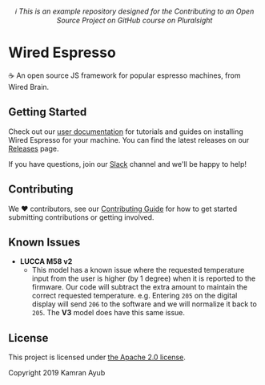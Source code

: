 <p align="center">
  <em>ℹ This is an example repository designed for the Contributing to an Open Source Project on GitHub course on Pluralsight</em>
</p>

# Wired Espresso

☕ An open source JS framework for popular espresso machines, from Wired Brain.

## Getting Started

Check out our [user documentation](README.md) for tutorials and guides on installing Wired Espresso for your machine. You can find the latest releases on our [Releases](releases) page.

If you have questions, join our [Slack](README.md) channel and we'll be happy to help!

## Contributing

We ❤ contributors, see our [Contributing Guide](CONTRIBUTING.md) for how to get started submitting contributions or getting involved.

## Known Issues

- **LUCCA M58 v2**
  - This model has a known issue where the requested temperature input from the user is higher (by 1 degree) when it is reported to the firmware. Our code will subtract the extra amount to maintain the correct requested temperature. e.g. Entering `205` on the digital display will send `206` to the software and we will normalize it back to `205`. The **V3** model does have this same issue.

## License

This project is licensed under [the Apache 2.0 license](LICENSE).

Copyright 2019 Kamran Ayub
